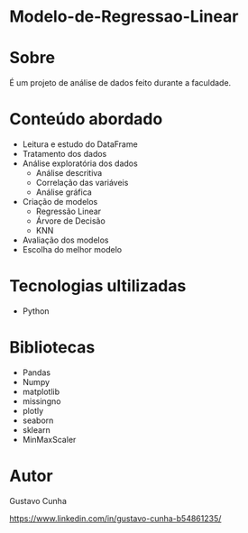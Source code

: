 # Modelo-de-Regressao-Linear
# Sobre
É um projeto de análise de dados feito durante a faculdade.
# Conteúdo abordado
* Leitura e estudo do DataFrame
* Tratamento dos dados
* Análise exploratória dos dados
  * Análise descritiva
  * Correlação das variáveis
  * Análise gráfica
* Criação de modelos
  * Regressão Linear
  * Árvore de Decisão
  * KNN
* Avaliação dos modelos
* Escolha do melhor modelo
# Tecnologias ultilizadas
* Python
# Bibliotecas
* Pandas
* Numpy
* matplotlib
* missingno
* plotly
* seaborn
* sklearn
* MinMaxScaler
# Autor
Gustavo Cunha

https://www.linkedin.com/in/gustavo-cunha-b54861235/
